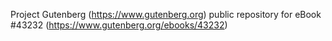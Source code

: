 Project Gutenberg (https://www.gutenberg.org) public repository for eBook #43232 (https://www.gutenberg.org/ebooks/43232)
